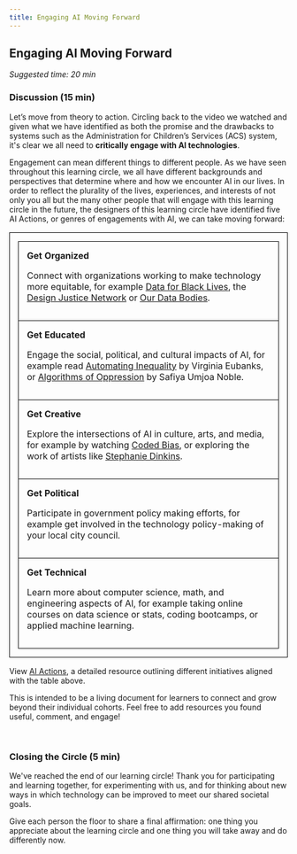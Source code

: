 ```yaml
---
title: Engaging AI Moving Forward
---
```


## Engaging AI Moving Forward 
_Suggested time: 20 min_

### Discussion (15 min)

Let’s move from theory to action. Circling back to the video we watched and given what we have identified as both the promise and the drawbacks to systems such as the Administration for Children’s Services (ACS) system, it's clear we all need to **critically engage with AI technologies**.

Engagement can mean different things to different people. As we have seen throughout this learning circle, we all have different backgrounds and perspectives that determine where and how we encounter AI in our lives. In order to reflect the plurality of the lives, experiences, and interests of not only you all but the many other people that will engage with this learning circle in the future, the designers of this learning circle have identified five AI Actions, or genres of engagements with AI, we can take moving forward:  

<style>
table, td, tr {width:100%; border: 1px solid black; border-collapse: collapse; padding: 15px;"}
</style>

<table>
  <tr>
    <td>
<b>Get Organized</b>
<p>Connect with organizations working to make technology more equitable, for example <a href="https://d4bl.org/">Data for Black Lives</a>, the <a href="https://designjustice.org/">Design Justice Network</a> or <a href="https://www.odbproject.org/our-data-bodies-project/">Our Data Bodies</a>.</p>
</td>
  </tr>
  <tr>
    <td>
<b>Get Educated</b>
<p>Engage the social, political, and cultural impacts of AI, for example read <a href="https://us.macmillan.com/books/9781250074317">Automating Inequality</a> by Virginia Eubanks, or <a href="https://nyupress.org/9781479837243/algorithms-of-oppression/">Algorithms of Oppression</a> by Safiya Umjoa Noble.</p>
    </td>
  </tr>
  <tr>
    <td>
<b>Get Creative</b>
<p>Explore the intersections of AI in culture, arts, and media, for example by watching <a href="https://www.codedbias.com/">Coded Bias</a>, or exploring the work of artists like <a href="https://www.stephaniedinkins.com/">Stephanie Dinkins</a>.</p>
    </td>
  </tr>
  <tr>
    <td>
<b>Get Political</b>
<p>Participate in government policy making efforts, for example get involved in the technology policy-making of your local city council.</p>
    </td>
  </tr>
  <tr>
    <td>
<b>Get Technical</b>
<p>Learn more about computer science, math, and engineering aspects of AI, for example taking online courses on data science or stats, coding bootcamps, or applied machine learning.</p>
    </td>
  </tr>

</table>

View <a href="https://docs.google.com/document/d/1S906D5zenDjntnPARbocxYVzK1heguSEVFxZS4VwDI0/edit">AI Actions</a>, a detailed resource outlining different initiatives aligned with the table above.

This is intended to be a living document for learners to connect and grow beyond their individual cohorts. Feel free to add resources you found useful, comment, and engage!

<br>

### Closing the Circle (5 min)
We've reached the end of our learning circle! Thank you for participating and learning together, for experimenting with us, and for thinking about new ways in which technology can be improved to meet our shared societal goals. 

Give each person the floor to share a final affirmation: one thing you appreciate about the learning circle and one thing you will take away and do differently now.
